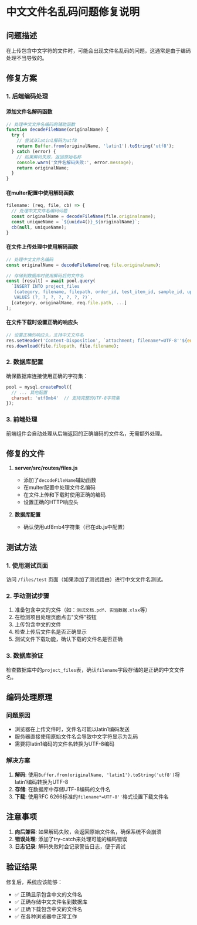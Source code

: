 # 中文文件名乱码问题修复说明

## 问题描述

在上传包含中文字符的文件时，可能会出现文件名乱码的问题，这通常是由于编码处理不当导致的。

## 修复方案

### 1. 后端编码处理

#### 添加文件名解码函数
```javascript
// 处理中文文件名编码的辅助函数
function decodeFileName(originalName) {
  try {
    // 尝试从latin1解码为utf8
    return Buffer.from(originalName, 'latin1').toString('utf8');
  } catch (error) {
    // 如果解码失败，返回原始名称
    console.warn('文件名解码失败:', error.message);
    return originalName;
  }
}
```

#### 在multer配置中使用解码函数
```javascript
filename: (req, file, cb) => {
  // 处理中文文件名编码问题
  const originalName = decodeFileName(file.originalname);
  const uniqueName = `${uuidv4()}_${originalName}`;
  cb(null, uniqueName);
}
```

#### 在文件上传处理中使用解码函数
```javascript
// 处理中文文件名编码
const originalName = decodeFileName(req.file.originalname);

// 存储到数据库时使用解码后的文件名
const [result] = await pool.query(
  `INSERT INTO project_files 
   (category, filename, filepath, order_id, test_item_id, sample_id, uploaded_by) 
   VALUES (?, ?, ?, ?, ?, ?, ?)`,
  [category, originalName, req.file.path, ...]
);
```

#### 在文件下载时设置正确的响应头
```javascript
// 设置正确的响应头，支持中文文件名
res.setHeader('Content-Disposition', `attachment; filename*=UTF-8''${encodeURIComponent(file.filename)}`);
res.download(file.filepath, file.filename);
```

### 2. 数据库配置

确保数据库连接使用正确的字符集：
```javascript
pool = mysql.createPool({
  // ... 其他配置
  charset: 'utf8mb4'  // 支持完整的UTF-8字符集
});
```

### 3. 前端处理

前端组件会自动处理从后端返回的正确编码的文件名，无需额外处理。

## 修复的文件

1. **server/src/routes/files.js**
   - 添加了`decodeFileName`辅助函数
   - 在multer配置中处理文件名编码
   - 在文件上传和下载时使用正确的编码
   - 设置正确的HTTP响应头

2. **数据库配置**
   - 确认使用utf8mb4字符集（已在db.js中配置）

## 测试方法

### 1. 使用测试页面
访问 `/files/test` 页面（如果添加了测试路由）进行中文文件名测试。

### 2. 手动测试步骤
1. 准备包含中文的文件（如：`测试文档.pdf`、`实验数据.xlsx`等）
2. 在检测项目处理页面点击"文件"按钮
3. 上传包含中文的文件
4. 检查上传后文件名是否正确显示
5. 测试文件下载功能，确认下载的文件名是否正确

### 3. 数据库验证
检查数据库中的`project_files`表，确认`filename`字段存储的是正确的中文文件名。

## 编码处理原理

### 问题原因
- 浏览器在上传文件时，文件名可能以latin1编码发送
- 服务器直接使用原始文件名会导致中文字符显示为乱码
- 需要将latin1编码的文件名转换为UTF-8编码

### 解决方案
1. **解码**: 使用`Buffer.from(originalName, 'latin1').toString('utf8')`将latin1编码转换为UTF-8
2. **存储**: 在数据库中存储UTF-8编码的文件名
3. **下载**: 使用RFC 6266标准的`filename*=UTF-8''`格式设置下载文件名

## 注意事项

1. **向后兼容**: 如果解码失败，会返回原始文件名，确保系统不会崩溃
2. **错误处理**: 添加了try-catch来处理可能的编码错误
3. **日志记录**: 解码失败时会记录警告日志，便于调试

## 验证结果

修复后，系统应该能够：
- ✅ 正确显示包含中文的文件名
- ✅ 正确存储中文文件名到数据库
- ✅ 正确下载包含中文的文件名
- ✅ 在各种浏览器中正常工作
